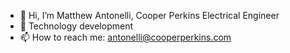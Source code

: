 - 👋 Hi, I’m Matthew Antonelli, Cooper Perkins Electrical Engineer
- 👀 Technology development
- 📫 How to reach me: antonelli@cooperperkins.com

<!---
antonelliCP/antonelliCP is a ✨ special ✨ repository because its `README.md` (this file) appears on your GitHub profile.
You can click the Preview link to take a look at your changes.
--->
